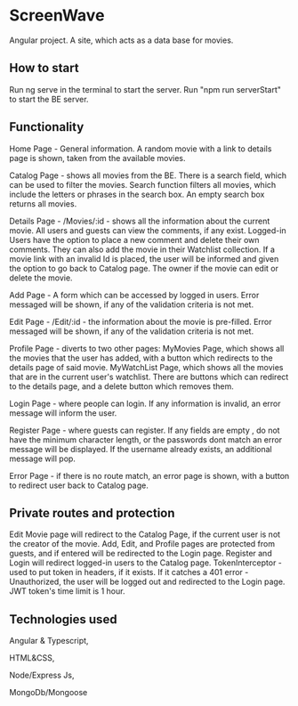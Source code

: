 # ScreenWave

Angular project.
A site, which acts as a data base for movies.

## How to start

Run ng serve in the terminal to start the server.
Run "npm run serverStart" to start the BE server.

## Functionality

Home Page - General information. A random movie with a link to details page is shown, 
taken from the available movies.

Catalog Page - shows all movies from the BE. There is a search field, which can be used to filter the movies.
Search function filters all movies, which include the letters or phrases in the search box.
An empty search box returns all movies.

Details Page - /Movies/:id - shows all the information about the current movie.
All users and guests can view the comments, if any exist. 
Logged-in Users have the option to place a new comment and delete their own comments.
They can also add the movie in their Watchlist collection.
If a movie link with an invalid Id is placed, the user will be informed and given the option to go back to Catalog page.
The owner if the movie can edit or delete the movie.

Add Page - A form which can be accessed by logged in users. Error messaged will be shown,
if any of the validation criteria is not met.

Edit Page - /Edit/:id - the information about the movie is pre-filled. Error messaged will be shown,
if any of the validation criteria is not met.

Profile Page - diverts to two other pages:
MyMovies Page, which shows all the movies that the user has added, with a button which redirects
to the details page of said movie.
MyWatchList Page, which shows all the movies that are in the current user's watchlist.
There are buttons which can redirect to the details page, and a delete button which removes them.

Login Page - where people can login. If any information is invalid, an error message will inform the user.

Register Page - where guests can register. If any fields are empty , do not have the minimum character length, or the passwords
dont match an error message will be displayed. If the username already exists, an additional message will pop.

Error Page - if there is no route match, an error page is shown, with a button to redirect user back to Catalog page.

## Private routes and protection

Edit Movie page will redirect to the Catalog Page, if the current user is not the creator of the movie.
Add, Edit, and Profile pages are protected from guests, and if entered will be redirected to the Login page.
Register and Login will redirect logged-in users to the Catalog page.
TokenInterceptor - used to put token in headers, if it exists.
If it catches a 401 error - Unauthorized, the user will be logged out and redirected to the Login page. JWT token's time limit is 1 hour.

## Technologies used
Angular & Typescript,

HTML&CSS,

Node/Express Js,

MongoDb/Mongoose



